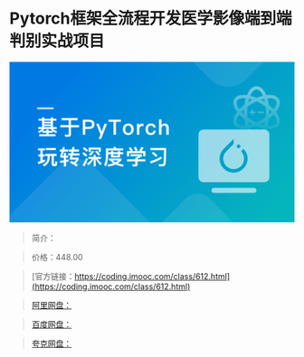 # Pytorch框架全流程开发医学影像端到端判别实战项目

![img](../../assets/63bba713092ff3ff05400304.png)

> 简介：

> 价格：448.00

> [官方链接：https://coding.imooc.com/class/612.html](https://coding.imooc.com/class/612.html)

> [阿里网盘：]()

> [百度网盘：]()

> [夸克网盘：]()
